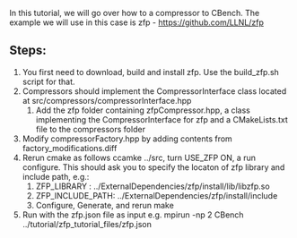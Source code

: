 In this tutorial, we will go over how to a compressor to CBench. The example we will use in this case is zfp - https://github.com/LLNL/zfp

## Steps:
1. You first need to download, build and install zfp. Use the build_zfp.sh script for that. 
2. Compressors should implement the CompressorInterface class located at src/compressors/compressorInterface.hpp
    1. Add the zfp folder containing zfpCompressor.hpp, a class implementing the CompressorInterface for zfp and a CMakeLists.txt file to the compressors folder
3. Modify compressorFactory.hpp by adding contents from factory_modifications.diff
4. Rerun cmake as follows ccamke ../src, turn USE_ZFP ON, a run configure. This should ask you to specify the locaton of zfp library and include path, e.g.:
    1. ZFP_LIBRARY     : ../ExternalDependencies/zfp/install/lib/libzfp.so 
    2. ZFP_INCLUDE_PATH: ../ExternalDependencies/zfp/install/include
    3. Configure, Generate, and rerun make
5. Run with the zfp.json file as input e.g. mpirun -np 2 CBench ../tutorial/zfp_tutorial_files/zfp.json

